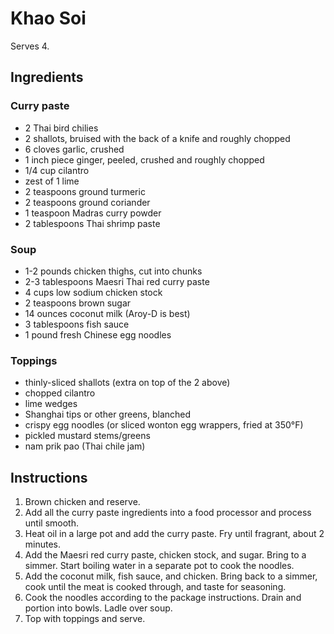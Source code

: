 # Khao Soi

Serves 4.

## Ingredients

### Curry paste

- 2 Thai bird chilies
- 2 shallots, bruised with the back of a knife and roughly chopped
- 6 cloves garlic, crushed
- 1 inch piece ginger, peeled, crushed and roughly chopped
- 1/4 cup cilantro
- zest of 1 lime
- 2 teaspoons ground turmeric
- 2 teaspoons ground coriander
- 1 teaspoon Madras curry powder
- 2 tablespoons Thai shrimp paste

### Soup

- 1-2 pounds chicken thighs, cut into chunks
- 2-3 tablespoons Maesri Thai red curry paste
- 4 cups low sodium chicken stock
- 2 teaspoons brown sugar
- 14 ounces coconut milk (Aroy-D is best)
- 3 tablespoons fish sauce
- 1 pound fresh Chinese egg noodles

### Toppings

- thinly-sliced shallots (extra on top of the 2 above)
- chopped cilantro
- lime wedges
- Shanghai tips or other greens, blanched
- crispy egg noodles (or sliced wonton egg wrappers, fried at 350°F)
- pickled mustard stems/greens
- nam prik pao (Thai chile jam)

## Instructions

1. Brown chicken and reserve. 
2. Add all the curry paste ingredients into a food processor and process until smooth.
3. Heat oil in a large pot and add the curry paste. Fry until fragrant, about 2 minutes.
4. Add the Maesri red curry paste, chicken stock, and sugar. Bring to a simmer. Start boiling water in a separate pot to cook the noodles.
5. Add the coconut milk, fish sauce, and chicken. Bring back to a simmer, cook until the meat is cooked through, and taste for seasoning.
6. Cook the noodles according to the package instructions. Drain and portion into bowls. Ladle over soup.
7. Top with toppings and serve.
